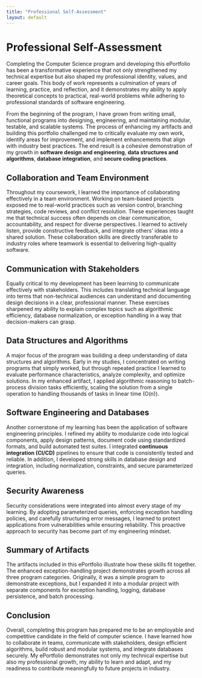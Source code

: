 ```yaml
---
title: "Professional Self-Assessment"
layout: default
---
```


# Professional Self-Assessment

Completing the Computer Science program and developing this ePortfolio has been a transformative experience that not only strengthened my technical expertise but also shaped my professional identity, values, and career goals. This body of work represents a culmination of years of learning, practice, and reflection, and it demonstrates my ability to apply theoretical concepts to practical, real-world problems while adhering to professional standards of software engineering.  

From the beginning of the program, I have grown from writing small, functional programs into designing, engineering, and maintaining modular, testable, and scalable systems. The process of enhancing my artifacts and building this portfolio challenged me to critically evaluate my own work, identify areas for improvement, and implement enhancements that align with industry best practices. The end result is a cohesive demonstration of my growth in **software design and engineering**, **data structures and algorithms**, **database integration**, and **secure coding practices**.

## Collaboration and Team Environment
Throughout my coursework, I learned the importance of collaborating effectively in a team environment. Working on team-based projects exposed me to real-world practices such as version control, branching strategies, code reviews, and conflict resolution. These experiences taught me that technical success often depends on clear communication, accountability, and respect for diverse perspectives. I learned to actively listen, provide constructive feedback, and integrate others’ ideas into a shared solution. These collaboration skills are directly transferable to industry roles where teamwork is essential to delivering high-quality software.

## Communication with Stakeholders
Equally critical to my development has been learning to communicate effectively with stakeholders. This includes translating technical language into terms that non-technical audiences can understand and documenting design decisions in a clear, professional manner. These exercises sharpened my ability to explain complex topics such as algorithmic efficiency, database normalization, or exception handling in a way that decision-makers can grasp.

## Data Structures and Algorithms
A major focus of the program was building a deep understanding of data structures and algorithms. Early in my studies, I concentrated on writing programs that simply worked, but through repeated practice I learned to evaluate performance characteristics, analyze complexity, and optimize solutions. In my enhanced artifact, I applied algorithmic reasoning to batch-process division tasks efficiently, scaling the solution from a single operation to handling thousands of tasks in linear time (O(n)).

## Software Engineering and Databases
Another cornerstone of my learning has been the application of software engineering principles. I refined my ability to modularize code into logical components, apply design patterns, document code using standardized formats, and build automated test suites. I integrated **continuous integration (CI/CD)** pipelines to ensure that code is consistently tested and reliable. In addition, I developed strong skills in database design and integration, including normalization, constraints, and secure parameterized queries.

## Security Awareness
Security considerations were integrated into almost every stage of my learning. By adopting parameterized queries, enforcing exception handling policies, and carefully structuring error messages, I learned to protect applications from vulnerabilities while ensuring reliability. This proactive approach to security has become part of my engineering mindset.

## Summary of Artifacts
The artifacts included in this ePortfolio illustrate how these skills fit together. The enhanced exception-handling project demonstrates growth across all three program categories. Originally, it was a simple program to demonstrate exceptions, but I expanded it into a modular project with separate components for exception handling, logging, database persistence, and batch processing.

## Conclusion
Overall, completing this program has prepared me to be an employable and competitive candidate in the field of computer science. I have learned how to collaborate in teams, communicate with stakeholders, design efficient algorithms, build robust and modular systems, and integrate databases securely. My ePortfolio demonstrates not only my technical expertise but also my professional growth, my ability to learn and adapt, and my readiness to contribute meaningfully to future projects in industry.
